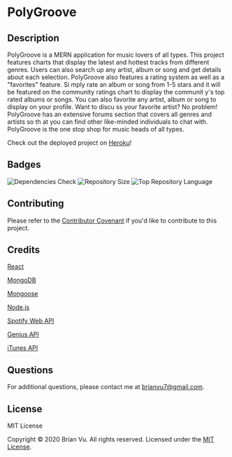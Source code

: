 # PolyGroove

## Description
    
PolyGroove is a MERN application for music lovers of all types. This project features
charts that display the latest and hottest tracks from different genres. Users can also search up any artist, album or
song and get details about each selection. PolyGroove also features a rating system as well as a "favorites" feature. Si
mply rate an album or song from 1-5 stars and it will be featured on the community ratings chart to display the communit
y's top rated albums or songs. You can also favorite any artist, album or song to display on your profile. Want to discu
ss your favorite artist? No problem! PolyGroove has an extensive forums section that covers all genres and artists so th
at you can find other like-minded individuals to chat with. PolyGroove is the one stop shop for music heads of all types.

Check out the deployed project on [Heroku](https://polygroove.herokuapp.com/)!

## Badges

![Dependencies Check](https://img.shields.io/david/b-vu/polygroove?style=flat-square)
![Repository Size](https://img.shields.io/github/repo-size/b-vu/polygroove?style=flat-square)
![Top Repository Language](https://img.shields.io/github/languages/top/b-vu/polygroove?style=flat-square)
        
## Contributing
    
Please refer to the [Contributor Covenant](https://www.contributor-covenant.org/) if you'd like to contribute to this project.

## Credits

[React](https://reactjs.org/)

[MongoDB](https://www.mongodb.com/)

[Mongoose](https://mongoosejs.com/)

[Node.js](https://nodejs.org/en/)

[Spotify Web API](https://developer.spotify.com/documentation/web-api/)

[Genius API](https://docs.genius.com/)

[iTunes API](https://developer.apple.com/library/archive/documentation/AudioVideo/Conceptual/iTuneSearchAPI/index.html#//apple_ref/doc/uid/TP40017632-CH3-SW1)

    
## Questions

For additional questions, please contact me at brianvu7@gmail.com.

## License
    
MIT License

Copyright © 2020 Brian Vu. All rights reserved. Licensed under the [MIT License](https://github.com/b-vu/polygroove/blob/master/LICENSE).